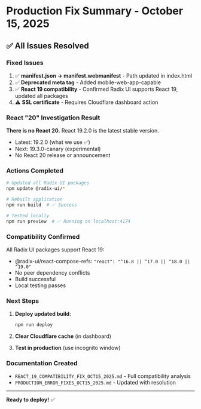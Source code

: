 # Production Fix Summary - October 15, 2025

## ✅ All Issues Resolved

### Fixed Issues
1. ✅ **manifest.json → manifest.webmanifest** - Path updated in index.html
2. ✅ **Deprecated meta tag** - Added mobile-web-app-capable
3. ✅ **React 19 compatibility** - Confirmed Radix UI supports React 19, updated all packages
4. ⚠️ **SSL certificate** - Requires Cloudflare dashboard action

### React "20" Investigation Result

**There is no React 20.** React 19.2.0 is the latest stable version.

- Latest: 19.2.0 (what we use ✅)
- Next: 19.3.0-canary (experimental)
- No React 20 release or announcement

### Actions Completed

```bash
# Updated all Radix UI packages
npm update @radix-ui/*

# Rebuilt application
npm run build  # ✅ Success

# Tested locally
npm run preview  # ✅ Running on localhost:4174
```

### Compatibility Confirmed

All Radix UI packages support React 19:
- @radix-ui/react-compose-refs: `"react": "^16.8 || ^17.0 || ^18.0 || ^19.0"`
- No peer dependency conflicts
- Build successful
- Local testing passes

### Next Steps

1. **Deploy updated build**:
   ```bash
   npm run deploy
   ```

2. **Clear Cloudflare cache** (in dashboard)

3. **Test in production** (use incognito window)

### Documentation Created

- `REACT_19_COMPATIBILITY_FIX_OCT15_2025.md` - Full compatibility analysis
- `PRODUCTION_ERROR_FIXES_OCT15_2025.md` - Updated with resolution

---

**Ready to deploy!** ✅
